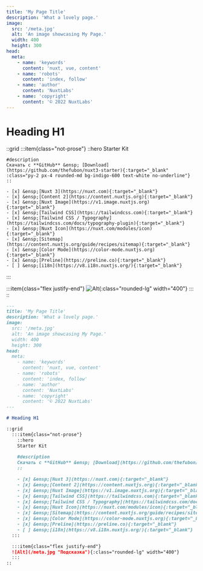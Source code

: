 ```yaml
---
title: 'My Page Title'
description: 'What a lovely page.'
image:
  src: '/meta.jpg'
  alt: 'An image showcasing My Page.'
  width: 400
  height: 300
head:
  meta:
    - name: 'keywords'
      content: 'nuxt, vue, content'
    - name: 'robots'
      content: 'index, follow'
    - name: 'author'
      content: 'NuxtLabs'
    - name: 'copyright'
      content: '© 2022 NuxtLabs'
---
```


# Heading H1

::grid
  :::item{class="not-prose"}
    ::hero
    Starter Kit
   
    #description
    Скачать с **GitHub** &ensp; [Download](https://github.com/thefubon/nuxt3-starter){:target="_blank" :class="py-2 px-4 rounded-md bg-indigo-600 text-white no-underline"}
    ::

    - [x] &ensp;[Nuxt 3](https://nuxt.com){:target="_blank"}
    - [x] &ensp;[Content 2](https://content.nuxtjs.org){:target="_blank"}
    - [x] &ensp;[Nuxt Image](https://v1.image.nuxtjs.org){:target="_blank"}
    - [x] &ensp;[Tailwind CSS](https://tailwindcss.com){:target="_blank"}
    - [x] &ensp;[Tailwind CSS / Typography](https://tailwindcss.com/docs/typography-plugin){:target="_blank"}
    - [x] &ensp;[Nuxt Icon](https://nuxt.com/modules/icon){:target="_blank"}
    - [x] &ensp;[Sitemap](https://content.nuxtjs.org/guide/recipes/sitemap){:target="_blank"}
    - [x] &ensp;[Color Mode](https://color-mode.nuxtjs.org){:target="_blank"}
    - [x] &ensp;[Preline](https://preline.co){:target="_blank"}
    - [ ] &ensp;[i18n](https://v8.i18n.nuxtjs.org/){:target="_blank"}
  :::

  :::item{class="flex justify-end"}
  ![Alt](/meta.jpg "Подсказка"){:class="rounded-lg" width="400"}
  :::
::

```md
---
title: 'My Page Title'
description: 'What a lovely page.'
image:
  src: '/meta.jpg'
  alt: 'An image showcasing My Page.'
  width: 400
  height: 300
head:
  meta:
    - name: 'keywords'
      content: 'nuxt, vue, content'
    - name: 'robots'
      content: 'index, follow'
    - name: 'author'
      content: 'NuxtLabs'
    - name: 'copyright'
      content: '© 2022 NuxtLabs'
---

# Heading H1

::grid
  :::item{class="not-prose"}
    ::hero
    Starter Kit
   
    #description
    Скачать с **GitHub** &ensp; [Download](https://github.com/thefubon/nuxt3-starter){:target="_blank" :class="py-2 px-4 rounded-md bg-indigo-600 text-white no-underline"}
    ::

    - [x] &ensp;[Nuxt 3](https://nuxt.com){:target="_blank"}
    - [x] &ensp;[Content 2](https://content.nuxtjs.org){:target="_blank"}
    - [x] &ensp;[Nuxt Image](https://v1.image.nuxtjs.org){:target="_blank"}
    - [x] &ensp;[Tailwind CSS](https://tailwindcss.com){:target="_blank"}
    - [x] &ensp;[Tailwind CSS / Typography](https://tailwindcss.com/docs/typography-plugin){:target="_blank"}
    - [x] &ensp;[Nuxt Icon](https://nuxt.com/modules/icon){:target="_blank"}
    - [x] &ensp;[Sitemap](https://content.nuxtjs.org/guide/recipes/sitemap){:target="_blank"}
    - [x] &ensp;[Color Mode](https://color-mode.nuxtjs.org){:target="_blank"}
    - [x] &ensp;[Preline](https://preline.co){:target="_blank"}
    - [ ] &ensp;[i18n](https://v8.i18n.nuxtjs.org/){:target="_blank"}
  :::

  :::item{class="flex justify-end"}
  ![Alt](/meta.jpg "Подсказка"){:class="rounded-lg" width="400"}
  :::
::
```